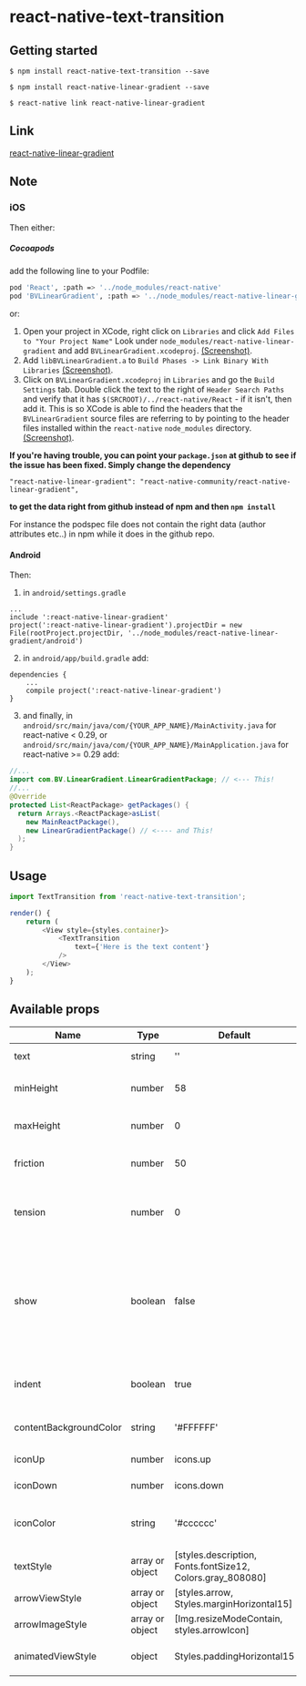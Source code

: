 # react-native-text-transition

## Getting started

`$ npm install react-native-text-transition --save`

`$ npm install react-native-linear-gradient --save`

`$ react-native link react-native-linear-gradient`

## Link
[react-native-linear-gradient](https://github.com/react-native-community/react-native-linear-gradient)

## Note

### iOS

Then either:

##### Cocoapods
add the following line to your Podfile:

```sh
pod 'React', :path => '../node_modules/react-native'
pod 'BVLinearGradient', :path => '../node_modules/react-native-linear-gradient'
```

or:

1. Open your project in XCode, right click on `Libraries` and click `Add
   Files to "Your Project Name"` Look under `node_modules/react-native-linear-gradient` and add `BVLinearGradient.xcodeproj`.  [(Screenshot)](http://url.brentvatne.ca/g9Wp).
2. Add `libBVLinearGradient.a` to `Build Phases -> Link Binary With Libraries`
   [(Screenshot)](http://url.brentvatne.ca/g9Wp).
3. Click on `BVLinearGradient.xcodeproj` in `Libraries` and go the `Build
   Settings` tab. Double click the text to the right of `Header Search
   Paths` and verify that it has `$(SRCROOT)/../react-native/React` - if it
   isn't, then add it. This is so XCode is able to find the headers that
   the `BVLinearGradient` source files are referring to by pointing to the
   header files installed within the `react-native` `node_modules`
   directory. [(Screenshot)](http://url.brentvatne.ca/7wE0).

**If you're having trouble, you can point your `package.json` at github to see if the issue has been fixed.  Simply change the dependency**

`"react-native-linear-gradient": "react-native-community/react-native-linear-gradient",`

**to get the data right from github instead of npm and then `npm install`**

For instance the podspec file does not contain the right data (author attributes etc..) in npm while it does in the github repo.

#### Android

Then:

1. in `android/settings.gradle`
```
...
include ':react-native-linear-gradient'
project(':react-native-linear-gradient').projectDir = new File(rootProject.projectDir, '../node_modules/react-native-linear-gradient/android')
```

2. in `android/app/build.gradle` add:
```
dependencies {
    ...
    compile project(':react-native-linear-gradient')
}
```

3. and finally, in `android/src/main/java/com/{YOUR_APP_NAME}/MainActivity.java` for react-native < 0.29,
   or `android/src/main/java/com/{YOUR_APP_NAME}/MainApplication.java` for react-native >= 0.29 add:
```java
//...
import com.BV.LinearGradient.LinearGradientPackage; // <--- This!
//...
@Override
protected List<ReactPackage> getPackages() {
  return Arrays.<ReactPackage>asList(
    new MainReactPackage(),
    new LinearGradientPackage() // <---- and This!
  );
}
```

## Usage
```javascript
import TextTransition from 'react-native-text-transition';

render() {
    return (
        <View style={styles.container}>      
            <TextTransition
                text={'Here is the text content'}
            />
        </View>
    );
}
```

## Available props

| Name                           | Type             | Default        | Description                                                                                  |
| ------------------------------ | ---------------- | -------------- | -------------------------------------------------------------------------------------------- |
| text                           | string           | ''             | Some text content                                                                             |
| minHeight                      | number           | 58             | Minimum initial height of folding                                                             |
| maxHeight                      | number           | 0              | Maximum initial height of folding                                                             |
| friction                       | number           | 50             | Friction (the smaller the amplitude)                                                         |
| tension                        | number           | 0              | Move the modal up if the keyboard is open                                                     |
| show                           | boolean          | false          | The minimum height is less than the minimum value, and the arrow icon is hidden                                                    |                                                  
| indent                         | boolean          | true           | Do you want text to be indented?   |
| contentBackgroundColor         | string           | '#FFFFFF'      | Background color of content                                   |
| iconUp                         | number           | icons.up       | Default up Icon            |
| iconDown                       | number           | icons.down     | Default down Icon            |
| iconColor                      | string           | '#cccccc'      | Default color settings for icons|
| textStyle                      | array or object  | [styles.description, Fonts.fontSize12, Colors.gray_808080] | Style of folding text  |
| arrowViewStyle                 | array or object  | [styles.arrow, Styles.marginHorizontal15] | Arrowhead style |
| arrowImageStyle                | array or object  | [Img.resizeModeContain, styles.arrowIcon] | The style of Arrow Icon |
| animatedViewStyle              | object           | Styles.paddingHorizontal15 | Style of animation box |
